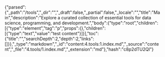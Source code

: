 {"parsed":{"_path":"/tools","_dir":"","_draft":false,"_partial":false,"_locale":"","title":"Main","description":"Explore a curated collection of essential tools for data science, programming, and development.","body":{"type":"root","children":[{"type":"element","tag":"p","props":{},"children":[{"type":"text","value":"test content"}]}],"toc":{"title":"","searchDepth":2,"depth":2,"links":[]}},"_type":"markdown","_id":"content:4.tools:1.index.md","_source":"content","_file":"4.tools/1.index.md","_extension":"md"},"hash":"c8p2dTU2Ql"}